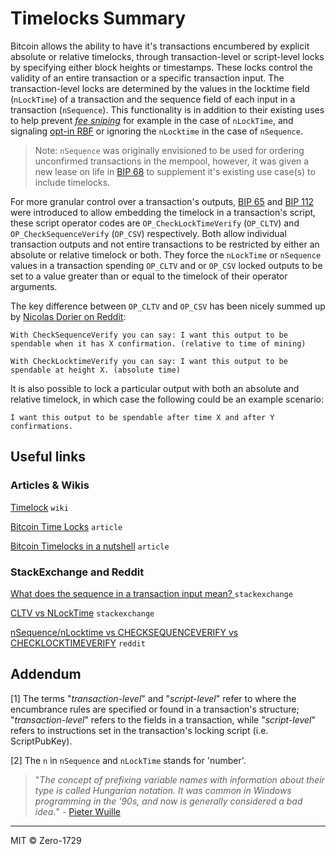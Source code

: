 # Timelocks Summary

Bitcoin allows the ability to have it's transactions encumbered by explicit absolute or relative timelocks, through transaction-level or script-level locks by specifying either block heights or timestamps. These locks control the validity of an entire transaction or a specific transaction input. The transaction-level locks are determined by the values in the locktime field (`nLockTime`) of a transaction and the sequence field of each input in a transaction (`nSequence`). This functionality is in addition to their existing uses to help prevent [*fee sniping*](https://github.com/bitcoin/bitcoin/pull/2340) for example in the case of `nLockTime`, and signaling [opt-in RBF](https://github.com/bitcoin/bips/blob/master/bip-0125.mediawiki) or ignoring the `nLocktime` in the case of `nSequence`.

> Note: `nSequence` was originally envisioned to be used for ordering unconfirmed transactions in the mempool, however, it was given a new lease on life in [BIP 68](https://github.com/bitcoin/bips/blob/master/bip-0068.mediawiki) to supplement it's existing use case(s) to include timelocks.

For more granular control over a transaction's outputs, [BIP 65](https://github.com/bitcoin/bips/blob/master/bip-0065.mediawiki) and [BIP 112](https://github.com/bitcoin/bips/blob/master/bip-0112.mediawiki) were introduced to allow embedding the timelock in a transaction's script, these script operator codes are `OP_CheckLockTimeVerify` (`OP_CLTV`) and `OP_CheckSequenceVerify` (`OP_CSV`) respectively. Both allow individual transaction outputs and not entire transactions to be restricted by either an absolute or relative timelock or both. They force the `nLockTime` or `nSequence` values in a transaction spending `OP_CLTV` and or `OP_CSV` locked outputs to be set to a value greater than or equal to the timelock of their operator arguments.

The key difference between `OP_CLTV` and `OP_CSV` has been nicely summed up by [Nicolas Dorier on Reddit](https://www.reddit.com/r/Bitcoin/comments/5i1ax7/nsequencenlocktime_vs_checksequenceverify_vs/db4vo9j/?context=3):

```
With CheckSequenceVerify you can say: I want this output to be spendable when it has X confirmation. (relative to time of mining)

With CheckLocktimeVerify you can say: I want this output to be spendable at height X. (absolute time)
```

It is also possible to lock a particular output with both an absolute and relative timelock, in which case the following could be an example scenario:

```
I want this output to be spendable after time X and after Y confirmations.
```

## Useful links

### Articles & Wikis

[Timelock](https://en.bitcoin.it/wiki/Timelock) `wiki`

[Bitcoin Time Locks](https://medium.com/summa-technology/bitcoins-time-locks-27e0c362d7a1) `article`

[Bitcoin Timelocks in a nutshell](https://medium.com/@RobinHung/bitcoin-timelocks-in-a-nutshell-4c95aafc7a59) `article`

### StackExchange and Reddit

[What does the sequence in a transaction input mean?
](https://bitcoin.stackexchange.com/questions/87372/what-does-the-sequence-in-a-transaction-input-mean/87376#87376) `stackexchange`

[CLTV vs NLockTime](https://bitcoin.stackexchange.com/questions/71916/cltv-vs-nlocktime) `stackexchange`

[nSequence/nLocktime vs CHECKSEQUENCEVERIFY vs CHECKLOCKTIMEVERIFY](https://www.reddit.com/r/Bitcoin/comments/5i1ax7/nsequencenlocktime_vs_checksequenceverify_vs/) `reddit`

## Addendum

[1] The terms "*transaction-level*" and "*script-level*" refer to where the encumbrance rules are specified or found in a transaction's structure; "*transaction-level*" refers to the fields in a transaction, while "*script-level*" refers to instructions set in the transaction's locking script (i.e. ScriptPubKey).

[2] The `n` in `nSequence` and `nLockTime` stands for 'number'.

  > "*The concept of prefixing variable names with information about their type is called Hungarian notation. It was common in Windows programming in the '90s, and now is generally considered a bad idea.*" - [Pieter Wuille](https://bitcoin.stackexchange.com/questions/91529/what-does-the-n-in-nlocktime-and-nsequence-stand-for#comment104813_91530)

---

MIT &copy; Zero-1729
